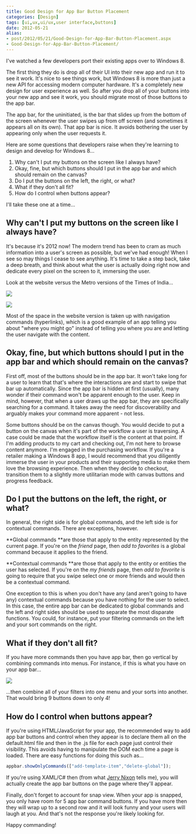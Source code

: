 ```yaml
---
title: Good Design for App Bar Button Placement
categories: [Design]
tags: [ui,ux,ui/ux,user interface,buttons]
date: 2012-05-21
alias:
- post/2012/05/21/Good-Design-for-App-Bar-Button-Placement.aspx
- Good-Design-for-App-Bar-Button-Placement/
---
```


I've watched a few developers port their existing apps over to Windows 8.

The first thing they do is drop all of their UI into their new app and run it to see it work. It's nice to see things work, but Windows 8 is more than just a new API for accessing modern computer hardware. It's a completely new design for user experience as well. So after you drop all of your buttons into your new app and see it work, you should migrate most of those buttons to the app bar.


The app bar, for the uninitiated, is the bar that slides up from the bottom of the screen whenever the user swipes up from off screen (and sometimes it appears all on its own). That app bar is nice. It avoids bothering the user by appearing only when the user requests it.

Here are some questions that developers raise when they're learning to design and develop for Windows 8...

1.  Why can't I put my buttons on the screen like I always have?
2.  Okay, fine, but which buttons should I put in the app bar and which should remain on the canvas?
3.  Do I put the buttons on the left, the right, or what?
4.  What if they don't all fit?
5.  How do I control when buttons appear?

I'll take these one at a time...

## Why can't I put my buttons on the screen like I always have?

It's because it's 2012 now! The modern trend has been to cram as much information into a user's screen as possible, but we've had enough! When I see so may things I cease to see anything. It's time to take a step back, take a deep breath, and think about what the user is actually doing right now and dedicate every pixel on the screen to it, immersing the user.

Look at the website versus the Metro versions of the Times of India...

![](/files/appbarbuttons_01.png)

![](/files/appbarbuttons_02.png)

Most of the space in the website version is taken up with navigation commands (hyperlinks), which is a good example of an app telling you about "where you might go" instead of telling you where you are and letting the user navigate with the content.

## Okay, fine, but which buttons should I put in the app bar and which should remain on the canvas?

First off, most of the buttons should be in the app bar. It won't take long for a user to learn that that's where the interactions are and start to swipe that bar up automatically. Since the app bar is hidden at first (usually), many wonder if their command won't be apparent enough to the user. Keep in mind, however, that when a user draws up the app bar, they are specifically searching for a command. It takes away the need for discoverability and arguably makes your command more apparent - not less.

Some buttons should be on the canvas though. You would decide to put a button on the canvas when it's part of the workflow a user is traversing. A case could be made that the workflow itself is the content at that point. If I'm adding products to my cart and checking out, I'm not here to browse content anymore. I'm engaged in the purchasing workflow. If you're a retailer making a Windows 8 app, I would recommend that you diligently immerse the user in your products and their supporting media to make them love the browsing experience. Then when they decide to checkout, transition them to a slightly more utilitarian mode with canvas buttons and progress feedback.

## Do I put the buttons on the left, the right, or what?

In general, the right side is for global commands, and the left side is for contextual commands. There are exceptions, however.

**Global commands **are those that apply to the entity represented by the current page. If you're on the _friend_ page, then _add to favorites_ is a global command because it applies to the friend.

**Contextual commands **are those that apply to the entity or entities the user has selected. If you're on the _my friends_ page, then _add to favorite_ is going to require that you swipe select one or more friends and would then be a contextual command.

One exception to this is when you don't have any (and aren't going to have any) contextual commands because you have nothing for the user to select. In this case, the entire app bar can be dedicated to global commands and the left and right sides should be used to separate the most disparate functions. You could, for instance, put your filtering commands on the left and your sort commands on the right.

## What if they don't all fit?

If you have more commands then you have app bar, then go vertical by combining commands into menus. For instance, if this is what you have on your app bar...

![](/files/appbarbuttons_03.png)

...then combine all of your filters into one menu and your sorts into another. That would bring 9 buttons down to only 4!

## How do I control when buttons appear?

If you're using HTML/JavaScript for your app, the recommended way to add app bar buttons and control when they appear is to declare them all on the default.html file and then in the .js file for each page just control their visibility. This avoids having to manipulate the DOM each time a page is loaded. There are easy functions for doing this such as...

``` js
appbar.showOnlyCommands(["add-template-item","delete-global"]);
```

If you're using XAML/C# then (from what [Jerry Nixon](http://www.jerrynixon.com) tells me), you will actually create the app bar buttons on the page where they'll appear.

Finally, don't forget to account for snap view. When your app is snapped, you only have room for 5 app bar command buttons. If you have more then they will wrap up to a second row and it will look funny and your users will laugh at you. And that's not the response you're likely looking for.

Happy commanding!